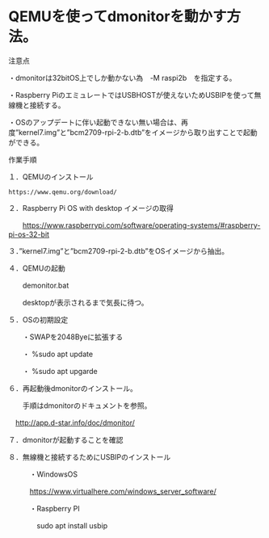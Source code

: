 # QEMUを使ってdmonitorを動かす方法。

注意点

・dmonitorは32bitOS上でしか動かない為　-M raspi2b　を指定する。

・Raspberry PiのエミュレートではUSBHOSTが使えないためUSBIPを使って無線機と接続する。

・OSのアップデートに伴い起動できない無い場合は、再度”kernel7.img”と”bcm2709-rpi-2-b.dtb”をイメージから取り出すことで起動ができる。


作業手順

１．QEMUのインストール

    https://www.qemu.org/download/

２．Raspberry Pi OS with desktop イメージの取得

　　https://www.raspberrypi.com/software/operating-systems/#raspberry-pi-os-32-bit
  
３．”kernel7.img”と”bcm2709-rpi-2-b.dtb”をOSイメージから抽出。

４．QEMUの起動

　　demonitor.bat

　　desktopが表示されるまで気長に待つ。

５．OSの初期設定

　　・SWAPを2048Byeに拡張する

　　・ %sudo apt update

　　・ %sudo apt upgarde

６．再起動後dmonitorのインストール。

　　手順はdmonitorのドキュメントを参照。
  
  　http://app.d-star.info/doc/dmonitor/
   
７．dmonitorが起動することを確認

８．無線機と接続するためにUSBIPのインストール

　　　・WindowsOS
  
  　　　https://www.virtualhere.com/windows_server_software/
     
　　　・Raspberry PI 
   
　　　　sudo apt install usbip
